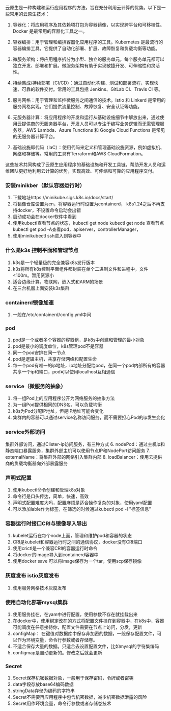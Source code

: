 云原生是一种构建和运行应用程序的方法，旨在充分利用云计算的优势。以下是一些常用的云原生技术：

1. 容器化：将应用程序及其依赖项打包为容器镜像，以实现跨平台和可移植性。Docker 是最常用的容器化工具之一。

2. 容器编排：用于管理和编排容器化应用程序的工具。Kubernetes 是最流行的容器编排工具，它提供了自动化部署、扩展、故障恢复和负载均衡等功能。

3. 微服务架构：将应用程序拆分为小型、独立的服务单元，每个服务单元都可以独立开发、部署和扩展。微服务架构有助于实现敏捷开发、可伸缩性和灵活性。

4. 持续集成/持续部署（CI/CD）：通过自动化构建、测试和部署流程，实现快速、可靠的软件交付。常用的工具包括 Jenkins、GitLab CI、Travis CI 等。

5. 服务网格：用于管理和监控微服务之间通信的技术。Istio 和 Linkerd 是常用的服务网格实现，它们提供流量控制、故障恢复、安全认证等功能。

6. 无服务器计算：将应用程序的开发和运行从基础设施细节中解放出来，通过使用云提供商的无服务器平台，开发人员可以专注于编写业务逻辑而无需管理服务器。AWS Lambda、Azure Functions 和 Google Cloud Functions 是常见的无服务器计算平台。

7. 基础设施即代码（IaC）：使用代码来定义和管理基础设施资源，例如虚拟机、网络和存储等。常用的工具有Terraform和AWS CloudFormation。

这些技术共同构成了云原生应用程序的基础设施和开发工具链，帮助开发人员和运维团队更好地利用云计算的优势，实现高效、可伸缩和可靠的应用程序交付。

### 安装minikber（默认容器运行时）
1. 下载地址https://minikube.sigs.k8s.io/docs/start/
2. 将镜像仓库设置为cn，将容器运行时设置为containerd， k8s1.24之后不再支持docker，不设置命令启动会出错
3. 启动成功会在docker软件中看到
4. 使用kubectl查看节点的状态，kubectl get node  kubectl get node 查看节点  kubectl get pod -A查看pod，apiserver，controllerManager，
5. 使用minikubectl ssh进入到容器中

### 什么是k3s  控制平面和管理节点
1. k3s是一个轻量级的完全兼容k8s发行版本
2. k3s将所有k8s控制平面组件都封装在单个二进制文件和进程中，文件<100m。暂用资源小
3. 适合边缘计算，物联网，嵌入式和ARM的场景
4. 在三台机器上面安装k3s集群

### containerd镜像加速
1. 一般在/etc/containerd/config.yml中间

### pod
1. pod是一个或者多个容器的容器组，是k8s中创建和管理的最小对象
2. pod是最小的调度单位，k8s管理pod不是容器
3. 同一个pod安排在同一节点
4. pod是逻辑主机，共享存储网络和配置生命
5. 每一个pod有唯一的ip地址，ip地址分配给pod，在同一个pod内部所有的容器共享一个ip和端口，pod可以使用localhost互相通信

### service（微服务的抽象）
1. 将一组Pod上的应用程序公开为网络服务的抽象方法
2. 为一组Pod提供相同的DNS名，可以负载均衡
3. k8s为Pod分配IP地址，但是IP地址可能会变化
4. 集群内的容器可以通过service名称访问服务，而不需要担心Pod的ip发生变化

### service外部访问
 集群外部访问，通过Clister-ip访问服务，有三种方式
6. nodePod：通过主机ip和静态端口暴露服务，集群外部主机可以使用节点IP和NodePort访问服务
7. externalName：将集群外部的网络引入集群内部
8. loadBalancer：使用云提供商的负载均衡器向外部暴露服务

### 声明式配置
1. 使用kubectl命令创建和管理k8s对象
2. 命令行是口头传达，简单，快速，高效
3. 声明式配置难度大吗，配置麻烦是适合操作复杂的对象，使用yaml配置 
4. 可以添加lable作为标签，在筛选的时候通过kubectl pod -l "标签信息"

### 容器运行时接口CRI与镜像导入导出
1. kubelet运行在每个node上面，管理和维护pod和容器的状态
2. CRI是kubelet和容器运行时之间的通信协议，docker没有CRI端口
3. 使用crictl是一个兼容CRI的容器运行时命令
4. 将docker的image导入到containerd容器中
5. 使用docker save 可以将image保存为一个tar，使用scp保存镜像

### 灰度发布 istio灰度发布
1. 使用服务网格技术灰度发布

### 使用自动化部署mysql集群
1. 使用服务挂在，在yam中进行配置，使用参数不存在就挂载出来
2. 在docker中，使用绑定改在的方式将配置文件挂在到容器中，在k8s中，容器可能调度在任意接待你，配置文件需要在节点上访问，分发，更新
3. configMap： 在键值对数据库中保存非加密的数据，一般保存配置文件，可以作为环境变量，命令行参数或者存储卷。
4. 不适合保存大量的数据。只适合去设置配置文件，比如mysql的字符集编码
5. configmap是自动更新的。修改之后就会更新

### Secret
1. Secret保存机密数据对象，一般用于保存密码，令牌或者密钥
2. data字段存放base64编码数据
3. stringData存储为编码的字符串
4. Secret不需要再应用程序中包含机密数据，减少机密数据泄露的风险
5. Secret用作环境变量，命令行参数或者存储卷技术
  
